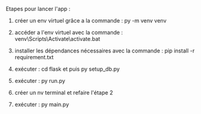 Etapes pour lancer l'app :
1) créer un env virtuel grâce a la commande :
py -m venv venv
2) accéder a l'env virtuel avec la commande :
venv\Scripts\Activate\activate.bat
3) installer les dépendances nécessaires avec la commande :
pip install -r requirement.txt

4) exécuter :
cd flask et puis py setup_db.py

5) exécuter :
py run.py

6) créer un nv terminal et refaire l'étape 2

7) exécuter :
py main.py
